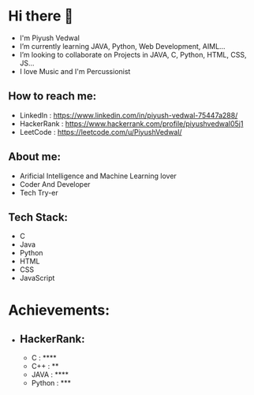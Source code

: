 # Hi there 👋

-  I'm Piyush Vedwal 
-  I’m currently learning JAVA, Python, Web Development, AIML...
-  I’m looking to collaborate on Projects in JAVA, C, Python, HTML, CSS, JS...
-  I love Music and I'm Percussionist
## How to reach me:
  -  LinkedIn   : https://www.linkedin.com/in/piyush-vedwal-75447a288/
  -  HackerRank : https://www.hackerrank.com/profile/piyushvedwal05j1
  -  LeetCode   : https://leetcode.com/u/PiyushVedwal/


## About me:
- Arificial Intelligence and Machine Learning lover
- Coder And Developer
- Tech Try-er

## Tech Stack:
- C
- Java
- Python
- HTML
- CSS
- JavaScript

# Achievements:

- ##  HackerRank:

  - C : ****
  - C++ : **
  - JAVA : ****
  - Python : ***
 
